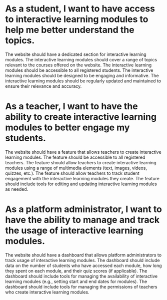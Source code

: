 # As a student, I want to have access to interactive learning modules to help me better understand the topics.
The website should have a dedicated section for interactive learning modules.
The interactive learning modules should cover a range of topics relevant to the courses offered on the website.
The interactive learning modules should be accessible to all registered students.
The interactive learning modules should be designed to be engaging and informative.
The interactive learning modules should be regularly updated and maintained to ensure their relevance and accuracy.

# As a teacher, I want to have the ability to create interactive learning modules to better engage my students.
The website should have a feature that allows teachers to create interactive learning modules.
The feature should be accessible to all registered teachers.
The feature should allow teachers to create interactive learning modules using a range of multimedia elements (text, images, videos, quizzes, etc.).
The feature should allow teachers to track student engagement with the interactive learning modules they create.
The feature should include tools for editing and updating interactive learning modules as needed.

# As a platform administrator, I want to have the ability to manage and track the usage of interactive learning modules.
The website should have a dashboard that allows platform administrators to track usage of interactive learning modules.
The dashboard should include data on the number of students who have accessed each module, how long they spent on each module, and their quiz scores (if applicable).
The dashboard should include tools for managing the availability of interactive learning modules (e.g., setting start and end dates for modules).
The dashboard should include tools for managing the permissions of teachers who create interactive learning modules.

